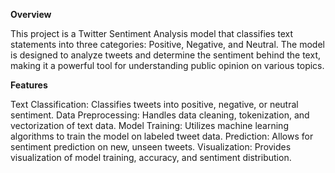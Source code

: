 **Overview**

This project is a Twitter Sentiment Analysis model that classifies text statements into three categories: Positive, Negative, and Neutral. The model is designed to analyze tweets and determine the sentiment behind the text, making it a powerful tool for understanding public opinion on various topics.

**Features**

Text Classification: Classifies tweets into positive, negative, or neutral sentiment.
Data Preprocessing: Handles data cleaning, tokenization, and vectorization of text data.
Model Training: Utilizes machine learning algorithms to train the model on labeled tweet data.
Prediction: Allows for sentiment prediction on new, unseen tweets.
Visualization: Provides visualization of model training, accuracy, and sentiment distribution.
